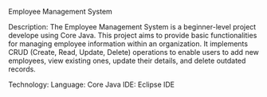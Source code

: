  Employee Management System

Description:
The Employee Management System is a beginner-level project develope using Core Java. 
This project aims to provide basic functionalities for managing employee information within an organization.
It implements CRUD (Create, Read, Update, Delete) operations to enable users to add new employees, view existing ones, update their details, and delete outdated records.

Technology: 
Language: Core Java 
IDE: Eclipse IDE

